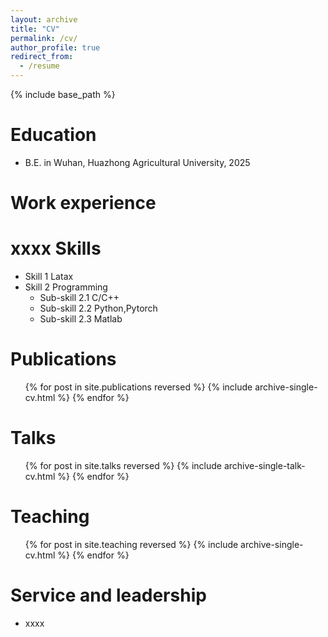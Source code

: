 ```yaml
---
layout: archive
title: "CV"
permalink: /cv/
author_profile: true
redirect_from:
  - /resume
---
```


{% include base_path %}

Education
======
* B.E. in Wuhan, Huazhong Agricultural University, 2025

Work experience
======
xxxx
Skills
======
* Skill 1 Latax
* Skill 2 Programming
  * Sub-skill 2.1 C/C++
  * Sub-skill 2.2 Python,Pytorch
  * Sub-skill 2.3 Matlab

Publications
======
  <ul>{% for post in site.publications reversed %}
    {% include archive-single-cv.html %}
  {% endfor %}</ul>
  
Talks
======
  <ul>{% for post in site.talks reversed %}
    {% include archive-single-talk-cv.html  %}
  {% endfor %}</ul>
  
Teaching
======
  <ul>{% for post in site.teaching reversed %}
    {% include archive-single-cv.html %}
  {% endfor %}</ul>
  
Service and leadership
======
* xxxx

